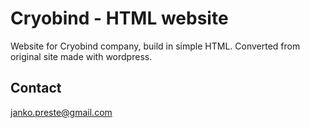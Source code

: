 # Cryobind - HTML website

Website for Cryobind company, build in simple HTML. Converted from original site made with wordpress.

## Contact

janko.preste@gmail.com
